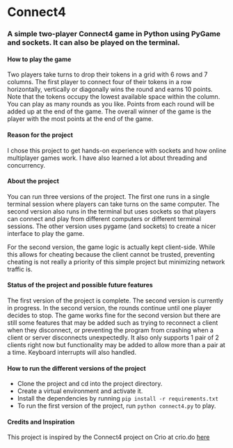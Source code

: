 # Connect4

### A simple two-player Connect4 game in Python using PyGame and sockets. It can also be played on the terminal.

#### How to play the game
Two players take turns to drop their tokens in a grid with 6 rows and 7 columns. The first player to connect four of their tokens in a row horizontally, vertically or diagonally wins the round and earns 10 points. Note that the tokens occupy the lowest available space within the column. You can play as many rounds as you like. Points from each round will be added up at the end of the game. The overall winner of the game is the player with the most points at the end of the game.

#### Reason for the project
I chose this project to get hands-on experience with sockets and how online multiplayer games work. I have also learned a lot about threading and concurrency.

#### About the project
You can run three versions of the project. The first one runs in a single terminal session where players can take turns on the same computer. The second version also runs in the terminal but uses sockets so that players can connect and play from different computers or different terminal sessions. The other version uses pygame (and sockets) to create a nicer interface to play the game.

For the second version, the game logic is actually kept client-side. While this allows for cheating because the client cannot be trusted, preventing cheating is not really a priority of this simple project but minimizing network traffic is.

#### Status of the project and possible future features
The first version of the project is complete. The second version is currently in progress. In the second version, the rounds continue until one player decides to stop. The game works fine for the second version but there are still some features that may be added such as trying to reconnect a client when they disconnect, or preventing the program from crashing when a client or server disconnects unexpectedly. It also only supports 1 pair of 2 clients right now but functionality may be added to allow more than a pair at a time. Keyboard interrupts will also handled.

#### How to run the different versions of the project
- Clone the project and cd into the project directory.
- Create a virtual environment and activate it.
- Install the dependencies by running `pip install -r requirements.txt`
- To run the first version of the project, run `python connect4.py` to play.


#### Credits and Inspiration
This project is inspired by the Connect4 project on Crio at crio.do [here](https://www.crio.do/projects/python-multiplayer-game-connect4/)

